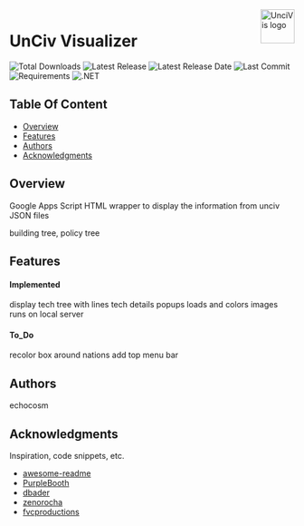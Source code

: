 <a href="[UnciVis](https://github.com/echocosm/Unciv-Visualizer)/">
    <img src="https://github.com/echocosm/Unciv-Visualizer/blob/main/UnciVis.ico" alt="UnciVis logo" title="unciVis" align="right" height="60" />
</a>

# UnCiv Visualizer
![Total Downloads](https://img.shields.io/github/downloads/echocosm/Unciv-Visualizer/total.svg?style=for-the-badge)
![Latest Release](https://img.shields.io/github/release/echocosm/Unciv-Visualizer.svg?style=for-the-badge)
![Latest Release Date](https://img.shields.io/github/last-release/echocosm/Unciv-Visualizer.svg?style=for-the-badge)
![Last Commit](https://img.shields.io/github/last-commit/echocosm/Unciv-Visualizer.svg?style=for-the-badge)
![Requirements](https://img.shields.io/badge/Python-310-blue?style=for-the-badge)
![.NET](https://img.shields.io/badge/.NET-6.0%2C%207.0%2C%208.0%2C%209.0-512BD4?style=for-the-badge)


## Table Of Content
- [Overview](#overview)
- [Features](#features)
- [Authors](#authors)
- [Acknowledgments](#acknowledgments)

## Overview

Google Apps Script HTML wrapper to display the information from unciv JSON files

building tree, policy tree

## Features

#### Implemented

display tech tree with lines
tech details popups
loads and colors images
runs on local server

#### To_Do

recolor box around nations
add top menu bar

## Authors

echocosm

## Acknowledgments

Inspiration, code snippets, etc.
* [awesome-readme](https://github.com/matiassingers/awesome-readme)
* [PurpleBooth](https://gist.github.com/PurpleBooth/109311bb0361f32d87a2)
* [dbader](https://github.com/dbader/readme-template)
* [zenorocha](https://gist.github.com/zenorocha/4526327)
* [fvcproductions](https://gist.github.com/fvcproductions/1bfc2d4aecb01a834b46)
